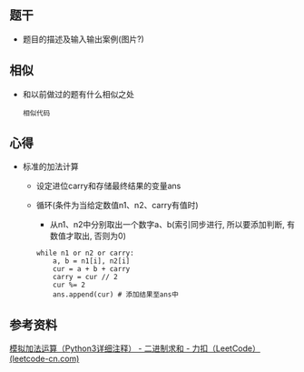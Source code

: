 ## 题干

* 题目的描述及输入输出案例(图片?)



## 相似

* 和以前做过的题有什么相似之处

  ```
  相似代码
  ```

  

## 心得

* 标准的加法计算

  * 设定进位carry和存储最终结果的变量ans

  * 循环(条件为当给定数值n1、n2、carry有值时)

    * 从n1、n2中分别取出一个数字a、b(索引同步进行, 所以要添加判断, 有数值才取出, 否则为0)

    ```
    while n1 or n2 or carry:
    	a, b = n1[i], n2[i]
    	cur = a + b + carry
    	carry = cur // 2
    	cur %= 2
    	ans.append(cur) # 添加结果至ans中
    
    ```

    

## 参考资料

[模拟加法运算（Python3详细注释） - 二进制求和 - 力扣（LeetCode） (leetcode-cn.com)](https://leetcode-cn.com/problems/add-binary/solution/mo-ni-jia-fa-yun-suan-python3xiang-xi-zhu-shi-by-d/)